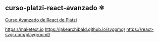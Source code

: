 ## curso-platzi-react-avanzado ⚛️

[Curso Avanzado de React de Platzi](https://platzi.com/clases/react-avanzado/)

https://maketext.io
https://jakearchibald.github.io/svgomg/
https://react-svgr.com/playground/
